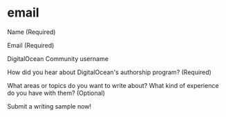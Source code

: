 # email

Name (Required)

Email (Required)

DigitalOcean Community username

How did you hear about DigitalOcean's authorship program? (Required)

What areas or topics do you want to write about? What kind of experience do you have with them? (Optional)

Submit a writing sample now!
